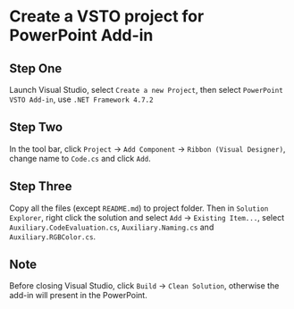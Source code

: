 # Create a VSTO project for PowerPoint Add-in

## Step One

Launch Visual Studio, select ```Create a new Project```, then select ```PowerPoint VSTO Add-in```, use ```.NET Framework 4.7.2```

## Step Two

In the tool bar, click ```Project``` -> ```Add Component``` -> ```Ribbon (Visual Designer)```, change name to ```Code.cs``` and click ```Add```.

## Step Three

Copy all the files (except ```README.md```) to project folder. Then in ```Solution Explorer```, right click the solution and select ```Add``` -> ```Existing Item...```, select ```Auxiliary.CodeEvaluation.cs```, ```Auxiliary.Naming.cs``` and ```Auxiliary.RGBColor.cs```.

## Note

Before closing Visual Studio, click ```Build``` -> ```Clean Solution```, otherwise the add-in will present in the PowerPoint.  


